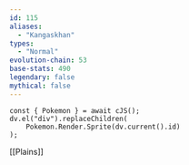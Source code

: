 ```yaml
---
id: 115
aliases:
  - "Kangaskhan"
types:
  - "Normal"
evolution-chain: 53
base-stats: 490
legendary: false
mythical: false
---
```

```dataviewjs
const { Pokemon } = await cJS();
dv.el("div").replaceChildren(
	Pokemon.Render.Sprite(dv.current().id)
);
```

[[Plains]]
